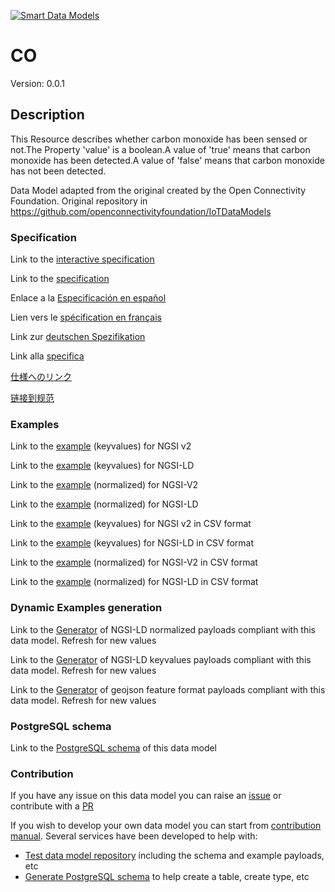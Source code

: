 [![Smart Data Models](https://smartdatamodels.org/wp-content/uploads/2022/01/SmartDataModels_logo.png "Logo")](https://smartdatamodels.org)
# CO
Version: 0.0.1

## Description 

This Resource describes whether carbon monoxide has been sensed or not.The Property 'value' is a boolean.A value of 'true' means that carbon monoxide has been detected.A value of 'false' means that carbon monoxide has not been detected.

Data Model adapted from the original created by the Open Connectivity Foundation. Original repository in https://github.com/openconnectivityfoundation/IoTDataModels
### Specification

Link to the [interactive specification](https://swagger.lab.fiware.org/?url=https://smart-data-models.github.io/dataModel.OCF/CO/swagger.yaml)

Link to the [specification](https://github.com/smart-data-models/dataModel.OCF/blob/master/CO/doc/spec.md)

Enlace a la [Especificación en español](https://github.com/smart-data-models/dataModel.OCF/blob/master/CO/doc/spec_ES.md)

Lien vers le [spécification en français](https://github.com/smart-data-models/dataModel.OCF/blob/master/CO/doc/spec_FR.md)

Link zur [deutschen Spezifikation](https://github.com/smart-data-models/dataModel.OCF/blob/master/CO/doc/spec_DE.md)

Link alla [specifica](https://github.com/smart-data-models/dataModel.OCF/blob/master/CO/doc/spec_IT.md)

[仕様へのリンク](https://github.com/smart-data-models/dataModel.OCF/blob/master/CO/doc/spec_JA.md)

[链接到规范](https://github.com/smart-data-models/dataModel.OCF/blob/master/CO/doc/spec_ZH.md)
### Examples

Link to the [example](https://smart-data-models.github.io/dataModel.OCF/CO/examples/example.json) (keyvalues) for NGSI v2

Link to the [example](https://smart-data-models.github.io/dataModel.OCF/CO/examples/example.jsonld) (keyvalues) for NGSI-LD

Link to the [example](https://smart-data-models.github.io/dataModel.OCF/CO/examples/example-normalized.json) (normalized) for NGSI-V2

Link to the [example](https://smart-data-models.github.io/dataModel.OCF/CO/examples/example-normalized.jsonld) (normalized) for NGSI-LD

Link to the [example](https://github.com/smart-data-models/dataModel.OCF/blob/master/CO/examples/example.json.csv) (keyvalues) for NGSI v2 in CSV format

Link to the [example](https://github.com/smart-data-models/dataModel.OCF/blob/master/CO/examples/example.jsonld.csv) (keyvalues) for NGSI-LD in CSV format

Link to the [example](https://github.com/smart-data-models/dataModel.OCF/blob/master/CO/examples/example-normalized.json.csv) (normalized) for NGSI-V2 in CSV format

Link to the [example](https://github.com/smart-data-models/dataModel.OCF/blob/master/CO/examples/example-normalized.jsonld.csv) (normalized) for NGSI-LD in CSV format
### Dynamic Examples generation

Link to the [Generator](https://smartdatamodels.org/extra/ngsi-ld_generator.php?schemaUrl=https://raw.githubusercontent.com/smart-data-models/dataModel.OCF/master/CO/schema.json&email=info@smartdatamodels.org) of NGSI-LD normalized payloads compliant with this data model. Refresh for new values

Link to the [Generator](https://smartdatamodels.org/extra/ngsi-ld_generator_keyvalues.php?schemaUrl=https://raw.githubusercontent.com/smart-data-models/dataModel.OCF/master/CO/schema.json&email=info@smartdatamodels.org) of NGSI-LD keyvalues payloads compliant with this data model. Refresh for new values

Link to the [Generator](https://smartdatamodels.org/extra/geojson_features_generator.php?schemaUrl=https://raw.githubusercontent.com/smart-data-models/dataModel.OCF/master/CO/schema.json&email=info@smartdatamodels.org) of geojson feature format payloads compliant with this data model. Refresh for new values
### PostgreSQL schema

Link to the [PostgreSQL schema](https://github.com/smart-data-models/dataModel.OCF/blob/master/CO/schema.sql) of this data model
### Contribution

 If you have any issue on this data model you can raise an [issue](https://github.com/smart-data-models/dataModel.OCF/issues)  or contribute with a [PR](https://github.com/smart-data-models/dataModel.OCF/pulls)

 If you wish to develop your own data model you can start from [contribution manual](https://bit.ly/contribution_manual). Several services have been developed to help with: 
 - [Test data model repository](https://smartdatamodels.org/index.php/data-models-contribution-api/) including the schema and example payloads, etc
 - [Generate PostgreSQL schema](https://smartdatamodels.org/index.php/sql-service/) to help create a table, create type, etc